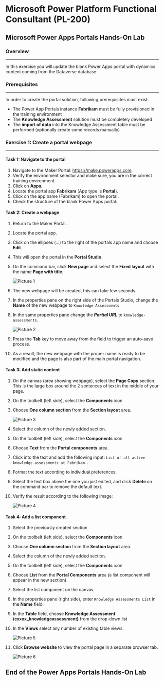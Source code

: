 # Microsoft Power Platform Functional Consultant (PL-200)

## Microsoft Power Apps Portals Hands-On Lab

### Overview

--------------

In this exercise you will update the blank Power Apps portal with dynamics content coming from the Dataverse database.

### Prerequisites

--------------

In order to create the portal solution, following prerequisites must exist:

- The Power App Portals instance **Fabrikam** must be fully provisioned in the training environment
- The **Knowledge Assessment** solution must be completely developed
- The **import of data** into the Knowledge Assessment table must be performed (optionally create some records manually)

### Exercise 1: Create a portal webpage

--------------

#### Task 1: Navigate to the portal

1. Navigate to the Maker Portal: <https://make.powerapps.com>.
2. Verify the environment selector and make sure, you are in the correct training environment.
3. Click on **Apps**.
4. Locate the portal app **Fabrikam** (App type is **Portal**).
5. Click on the app name (Fabrikam) to open the portal.
6. Check the structure of the blank Power Apps portal.

#### Task 2: Create a webpage

1. Return to the Maker Portal.
2. Locate the portal app.
3. Click on the ellipses (...) to the right of the portals app name and choose **Edit**.
4. This will open the portal in the **Portal Studio**.
5. On the command bar, click **New page** and select the **Fixed layout** with the name **Page with title**.

    ![Picture 1](images/image101.PNG)

6. The new webpage will be created, this can take few seconds.
7. In the properties pane on the right side of the Portals Studio, change the **Name** of the new webpage to ```Knowledge Assessments```.
8. In the same properties pane change the ***Partial URL*** to ```knowledge-assessments```.

    ![Picture 2](images/image102.PNG)

9. Press the **Tab** key to move away from the field to trigger an auto-save process.
10. As a result, the new webpage with the proper name is ready to be modified and the page is also part of the main portal navigation.

#### Task 3: Add static content

1. On the canvas (area showing webpage), select the **Page Copy** section. This is the large box around the 2 sentences of text in the middle of your page.
2. On the toolbelt (left side), select the **Components** icon.
3. Choose **One column section** from the **Section layout** area.

    ![Picture 3](images/image103.PNG)
 
4. Select the column of the newly added section.
5. On the toolbelt (left side), select the **Components** icon.
6. Choose **Text** from the **Portal components** area.
7. Click into the text and add the following input: ```List of all active knowledge assessments at Fabrikam.```.
8. Format the text according to individual preferences.
9. Select the text box above the one you just edited, and click **Delete** on the command bar to remove the default text.
10. Verify the result according to the following image:

    ![Picture 4](images/image104.PNG)
 
#### Task 4: Add a list component

1. Select the previously created section.
2. On the toolbelt (left side), select the **Components** icon.
3. Choose **One column section** from the **Section layout** area.
4. Select the column of the newly added section.
5. On the toolbelt (left side), select the **Components** icon.
6. Choose **List** from the **Portal Components** area (a list component will appear in the new section).
7. Select the list component on the canvas.
8. In the properties pane (right side), enter ```Knowledge Assessments List``` in the **Name** field.
9. In the **Table** field, choose **Knowledge Assessment (cxxxx_knowledgeassessment)** from the drop-down list
10. In the **Views** select any number of existing table views.

    ![Picture 5](images/image105.PNG)
 
11. Click **Browse website** to view the portal page in a separate browser tab.

    ![Picture 6](images/image106.PNG)
 
## End of the Power Apps Portals Hands-On Lab
